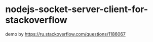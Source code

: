 # nodejs-socket-server-client-for-stackoverflow
demo by https://ru.stackoverflow.com/questions/1186067

